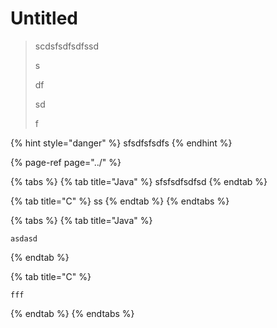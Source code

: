 # Untitled

> scdsfsdfsdfssd
>
> s
>
> df
>
> sd
>
> f

{% hint style="danger" %}
sfsdfsfsdfs
{% endhint %}

{% page-ref page="../" %}

{% tabs %}
{% tab title="Java" %}
sfsfsdfsdfsd
{% endtab %}

{% tab title="C" %}
ss
{% endtab %}
{% endtabs %}

{% tabs %}
{% tab title="Java" %}
```text
asdasd
```
{% endtab %}

{% tab title="C" %}
```
fff
```
{% endtab %}
{% endtabs %}

